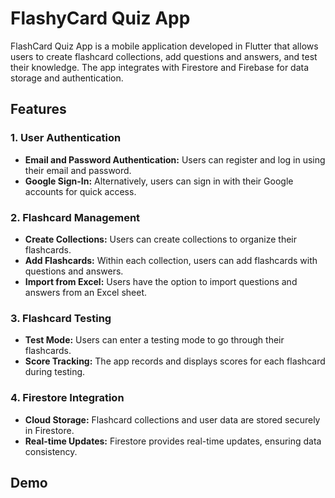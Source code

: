 # FlashyCard Quiz App

FlashCard Quiz App is a mobile application developed in Flutter that allows users to create flashcard collections, add questions and answers, and test their knowledge. The app integrates with Firestore and Firebase for data storage and authentication.

## Features

### 1. User Authentication

- **Email and Password Authentication:** Users can register and log in using their email and password.
- **Google Sign-In:** Alternatively, users can sign in with their Google accounts for quick access.

### 2. Flashcard Management

- **Create Collections:** Users can create collections to organize their flashcards.
- **Add Flashcards:** Within each collection, users can add flashcards with questions and answers.
- **Import from Excel:** Users have the option to import questions and answers from an Excel sheet.

### 3. Flashcard Testing

- **Test Mode:** Users can enter a testing mode to go through their flashcards.
- **Score Tracking:** The app records and displays scores for each flashcard during testing.

### 4. Firestore Integration

- **Cloud Storage:** Flashcard collections and user data are stored securely in Firestore.
- **Real-time Updates:** Firestore provides real-time updates, ensuring data consistency.
## Demo

